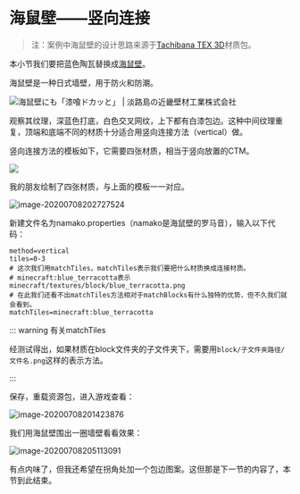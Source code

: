 # 海鼠壁——竖向连接

> 注：案例中海鼠壁的设计思路来源于[Tachibana TEX 3D](https://tachibana11111.wixsite.com/tachibana-tex-3d)材质包。

本小节我们要把蓝色陶瓦替换成[海鼠壁](https://en.wikipedia.org/wiki/Namako_wall)。

海鼠壁是一种日式墙壁，用于防火和防潮。

![海鼠壁にも「漆喰ドカッと」 | 淡路島の近畿壁材工業株式会社](https://i.loli.net/2020/07/28/cos4pzF7VXQAM2B.jpg)

观察其纹理，深蓝色打底，白色交叉网纹，上下都有白漆包边。这种中间纹理重复，顶端和底端不同的材质十分适合用竖向连接方法（vertical）做。

竖向连接方法的模板如下，它需要四张材质，相当于竖向放置的CTM。

![](https://i.loli.net/2020/07/28/sNu29RtjFY5rITX.png)

我的朋友绘制了四张材质，与上面的模板一一对应。

![image-20200708202727524](https://i.loli.net/2020/07/28/BrdPbZ1lwHiRG3a.png)

新建文件名为namako.properties（namako是海鼠壁的罗马音），输入以下代码：

```properties
method=vertical
tiles=0-3
# 这次我们用matchTiles，matchTiles表示我们要把什么材质换成连接材质。
# minecraft:blue_terracotta表示minecraft/textures/block/blue_terracotta.png
# 在此我们还看不出matchTiles方法相对于matchBlocks有什么独特的优势，但不久我们就会看到。
matchTiles=minecraft:blue_terracotta
```

::: warning 有关matchTiles

经测试得出，如果材质在block文件夹的子文件夹下，需要用`block/子文件夹路径/文件名.png`这样的表示方法。

:::

保存，重载资源包，进入游戏查看：

![image-20200708201423876](https://i.loli.net/2020/07/28/ES2okezL8KIjJDs.png)

我们用海鼠壁围出一圈墙壁看看效果：

![image-20200708205113091](https://i.loli.net/2020/07/28/3UPzeYABTu2ZcF6.png)

有点内味了，但我还希望在拐角处加一个包边图案。这但那是下一节的内容了，本节到此结束。

